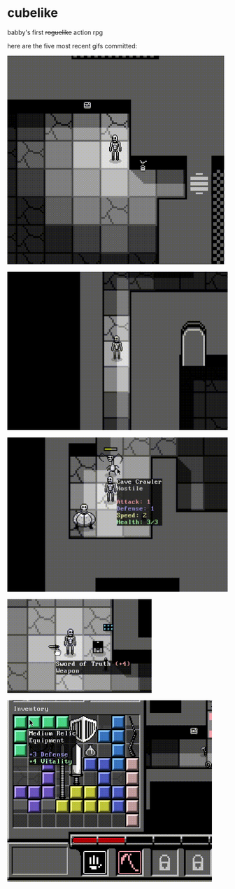# cubelike
babby's first ~~roguelike~~ action rpg 

here are the five most recent gifs committed:

![125_signs_and_decorations.gif](gifs/125_signs_and_decorations.gif?raw=true "125_signs_and_decorations")

![124_light_blocked_by_walls.gif](gifs/124_light_blocked_by_walls.gif?raw=true "124_light_blocked_by_walls")

![123_more_tooltips.gif](gifs/123_more_tooltips.gif?raw=true "123_more_tooltips")

![122_hand_cursor.gif](gifs/122_hand_cursor.gif?raw=true "122_hand_cursor")

![121_item_tooltips.gif](gifs/121_item_tooltips.gif?raw=true "121_item_tooltips")

